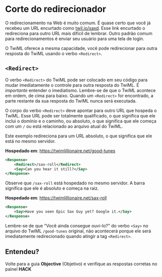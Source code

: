 # Corte do redirecionador

O redirecionamento na Web é muito comum. É quase certo que você já recebeu um URL encurtado como [twil.io/saxd](https://twil.io/saxd). Esse link encurtado o redireciona para outro URL mais difícil de lembrar. Outro padrão comum para redirecionamentos é enviar seu usuário para uma tela de login.

O TwiML oferece a mesma capacidade, você pode redirecionar para outra resposta do TwiML usando o verbo `<Redirect>`.

## `<Redirect>`

O verbo `<Redirect>` do TwiML pode ser colocado em seu código para mudar imediatamente o controle para outra resposta do TwiML. É _importante_ entender o imediatismo. Lembre-se de que o TwiML acontece em ordem, de cima para baixo. Quando um `<Redirect>` for encontrado, a parte restante da sua resposta do TwiML nunca será executada.

O corpo do verbo `<Redirect>` deve apontar para outro URL que hospeda o TwiML. Esse URL pode ser totalmente qualificado, o que significa que ele inclui o domínio e o caminho, ou absoluto, o que significa que ele começa com um `/` ou está relacionado ao arquivo atual do TwiML.

Este exemplo redireciona para um URL absoluto, o que significa que ele está no mesmo servidor.

**Hospedado em**: https://twimlillionaire.net/good-tunes

```xml
<Response>
    <Redirect>/sax-roll</Redirect>
    <Say>Can you hear it still?</Say>
</Response>
```

Observe que `/sax-roll` está hospedado no mesmo servidor. A barra significa que ele é absoluto e começa na raiz.

**Hospedado em**: https://twimlillionaire.net/sax-roll

```xml
<Response>
    <Say>Have you seen Epic Sax Guy yet? Google it.</Say>
</Response>
```

Lembre-se de que "Você ainda consegue ouvi-lo?" do verbo `<Say>` no arquivo do TwiML `/good-tunes` original, não acontecerá porque ele será imediatamente redirecionado quando atingir a tag `<Redirect>`.

## Entendeu?

Volte para a guia **Objective** (Objetivo) e verifique as respostas corretas no painel **HACK**